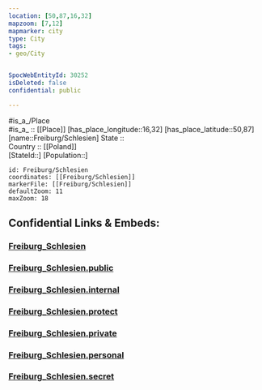 ```yaml
---
location: [50,87,16,32] 
mapzoom: [7,12] 
mapmarker: city 
type: City
tags:
- geo/City


SpocWebEntityId: 30252
isDeleted: false
confidential: public

---
```

#is_a_/Place  
#is_a_ :: [[Place]] 
[has_place_longitude::16,32] 
[has_place_latitude::50,87] 
[name::Freiburg/Schlesien] 
State ::  
Country :: [[Poland]]  
[StateId::] 
[Population::] 



```leaflet
id: Freiburg/Schlesien
coordinates: [[Freiburg/Schlesien]] 
markerFile: [[Freiburg/Schlesien]] 
defaultZoom: 11 
maxZoom: 18
```


## Confidential Links & Embeds: 

### [Freiburg_Schlesien](/_Standards/Earth/Continent/Europe/Europe~East/Poland/City/Freiburg_Schlesien.md) 

### [Freiburg_Schlesien.public](/_public/Earth/Continent/Europe/Europe~East/Poland/City/Freiburg_Schlesien.public.md) 

### [Freiburg_Schlesien.internal](/_internal/Earth/Continent/Europe/Europe~East/Poland/City/Freiburg_Schlesien.internal.md) 

### [Freiburg_Schlesien.protect](/_protect/Earth/Continent/Europe/Europe~East/Poland/City/Freiburg_Schlesien.protect.md) 

### [Freiburg_Schlesien.private](/_private/Earth/Continent/Europe/Europe~East/Poland/City/Freiburg_Schlesien.private.md) 

### [Freiburg_Schlesien.personal](/_personal/Earth/Continent/Europe/Europe~East/Poland/City/Freiburg_Schlesien.personal.md) 

### [Freiburg_Schlesien.secret](/_secret/Earth/Continent/Europe/Europe~East/Poland/City/Freiburg_Schlesien.secret.md)

